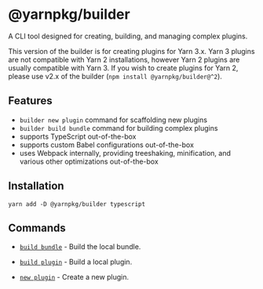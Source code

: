 # @yarnpkg/builder

A CLI tool designed for creating, building, and managing complex plugins.

This version of the builder is for creating plugins for Yarn 3.x. Yarn 3 plugins are not compatible with Yarn 2 installations, however Yarn 2 plugins are usually compatible with Yarn 3. If you wish to create plugins for Yarn 2, please use v2.x of the builder (`npm install @yarnpkg/builder@^2`).

## Features

- `builder new plugin` command for scaffolding new plugins
- `builder build bundle` command for building complex plugins
- supports TypeScript out-of-the-box
- supports custom Babel configurations out-of-the-box
- uses Webpack internally, providing treeshaking, minification, and various other optimizations out-of-the-box

## Installation

`yarn add -D @yarnpkg/builder typescript`

## Commands

- [`build bundle`](https://yarnpkg.com/builder/cli/build/bundle) - Build the local bundle.

- [`build plugin`](https://yarnpkg.com/builder/cli/build/plugin) - Build a local plugin.

- [`new plugin`](https://yarnpkg.com/builder/cli/new/plugin) - Create a new plugin.